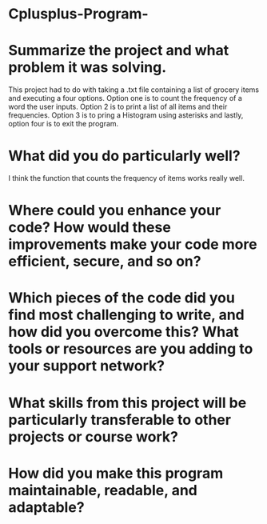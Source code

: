 # Cplusplus-Program-
# Summarize the project and what problem it was solving.
This project had to do with taking a .txt file containing a list of grocery items and executing a four options. Option one is to count the frequency of a word the user inputs. Option 2 is to print a list of all items and their frequencies. Option 3 is to pring a Histogram using asterisks and lastly, option four is to exit the program. 

# What did you do particularly well?
I think the function that counts the frequency of items works really well. 


# Where could you enhance your code? How would these improvements make your code more efficient, secure, and so on?


# Which pieces of the code did you find most challenging to write, and how did you overcome this? What tools or resources are you adding to your support network?


# What skills from this project will be particularly transferable to other projects or course work?


# How did you make this program maintainable, readable, and adaptable?

